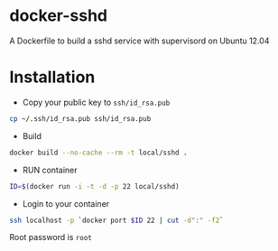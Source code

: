 docker-sshd
===========

A Dockerfile to build a sshd service with supervisord on Ubuntu 12.04

# Installation

- Copy your public key to `ssh/id_rsa.pub`
```sh
cp ~/.ssh/id_rsa.pub ssh/id_rsa.pub
```
- Build
```sh
docker build --no-cache --rm -t local/sshd .
```
- RUN container
```sh
ID=$(docker run -i -t -d -p 22 local/sshd)
```
- Login to your container
```sh
ssh localhost -p `docker port $ID 22 | cut -d":" -f2`
```

Root password is `root`
